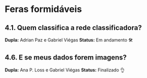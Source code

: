 # Feras formidáveis

## 4.1. Quem classifica a rede classificadora?
**Dupla:** Adrian Paz e Gabriel Viégas
**Status:** Em andamento 🛠️

## 4.6. E se meus dados forem imagens?
**Dupla:** Ana P. Loss e Gabriel Viégas
**Status:** Finalizado 👌
